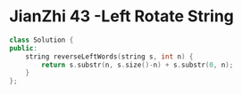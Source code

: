 # JianZhi 43 -Left Rotate String

```c++
class Solution {
public:
    string reverseLeftWords(string s, int n) {
        return s.substr(n, s.size()-n) + s.substr(0, n);
    }
};
```